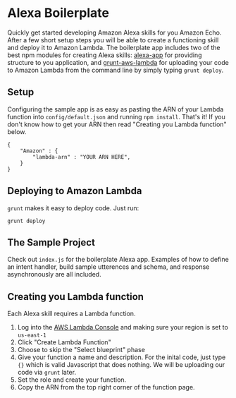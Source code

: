 # Alexa Boilerplate

Quickly get started developing Amazon Alexa skills for you Amazon Echo.  After a few short setup steps you will be able to create a functioning skill and deploy it to Amazon Lambda.  The boilerplate app includes two of the best npm modules for creating Alexa skills: [alexa-app](https://github.com/matt-kruse/alexa-app) for providing structure to you application, and [grunt-aws-lambda](https://github.com/Tim-B/grunt-aws-lambda) for uploading your code to Amazon Lambda from the command line by simply typing `grunt deploy`.


## Setup

Configuring the sample app is as easy as pasting the ARN of your Lambda function into `config/default.json` and running `npm install`. That's it! If you don't know how to get your ARN then read "Creating you Lambda function" below.

```
{
	"Amazon" : {
		"lambda-arn" : "YOUR ARN HERE",
	}
}
```

## Deploying to Amazon Lambda

`grunt` makes it easy to deploy code. Just run:

```
grunt deploy
```

## The Sample Project

Check out `index.js` for the boilerplate Alexa app. Examples of how to define an intent handler, build sample utterences and schema, and response asynchronously are all included. 

## Creating you Lambda function

Each Alexa skill requires a Lambda function. 

1. Log into the [AWS Lambda Console](https://console.aws.amazon.com/lambda/home?region=us-east-1#/functions) and making sure your region is set to `us-east-1`
2. Click "Create Lambda Function"
3. Choose to skip the "Select blueprint" phase
4. Give your function a name and description. For the inital code, just type `{}` which is valid Javascript that does nothing. We will be uploading our code via `grunt` later.
5. Set the role and create your function.
6. Copy the ARN from the top right corner of the function page.
